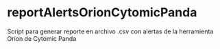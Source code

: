 # reportAlertsOrionCytomicPanda
Script para generar reporte en archivo .csv con alertas de la herramienta Orion de Cytomic Panda
